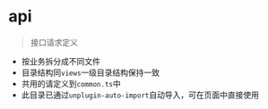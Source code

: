 # api

> 接口请求定义

- 按业务拆分成不同文件
- 目录结构同`views`一级目录结构保持一致
- 共用的请定义到`common.ts`中
- 此目录已通过`unplugin-auto-import`自动导入，可在页面中直接使用

